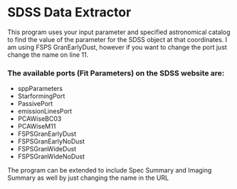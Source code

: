 # SDSS Data Extractor

This program uses your input parameter and specified astronomical catalog to find the value of the parameter for the SDSS object at that coordinates. I am using FSPS GranEarlyDust, however if you want to change the port just change the name on line 11.


###  The available ports (Fit Parameters) on the SDSS website are:

- sppParameters
- StarformingPort
- PassivePort
- emissionLinesPort
- PCAWiseBC03
- PCAWiseM11
- FSPSGranEarlyDust
- FSPSGranEarlyNoDust
- FSPSGranWideDust
- FSPSGranWideNoDust

The program can be extended to include Spec Summary and Imaging Summary as well by just changing the name in the URL 
